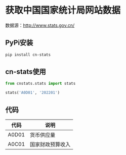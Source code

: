 # 获取中国国家统计局网站数据

数据源：http://www.stats.gov.cn/

## PyPi安装

```bash
pip install cn-stats
```

## cn-stats使用

```python
from cnstats.stats import stats

stats('A0D01', '202201')
```

## 代码

代码 | 说明
---|---
A0D01|货币供应量
A0C01|国家财政预算收入
